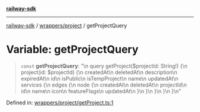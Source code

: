 [**railway-sdk**](../../../README.md)

***

[railway-sdk](../../../README.md) / [wrappers/project](../README.md) / getProjectQuery

# Variable: getProjectQuery

> `const` **getProjectQuery**: "\n    query getProject($projectId: String!) \{\n        project(id: $projectId) \{\n            createdAt\n            deletedAt\n            description\n            expiredAt\n            id\n            isPublic\n            isTempProject\n            name\n            updatedAt\n            services \{\n            edges \{\n                node \{\n                createdAt\n                deletedAt\n                projectId\n                id\n                name\n                icon\n                featureFlags\n                updatedAt\n                \}\n            \}\n            \}\n        \}\n    \}\n"

Defined in: [wrappers/project/getProject.ts:1](https://github.com/kadumedim/sdk/blob/d9e2a4df04524ab5dba6afa11a8d3d1d683a52ff/src/wrappers/project/getProject.ts#L1)
